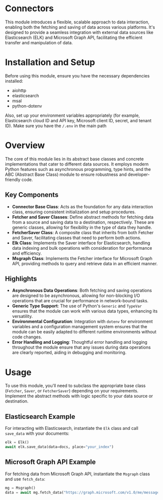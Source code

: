 # Connectors

This module introduces a flexible, scalable approach to data interaction, enabling both the fetching and saving of data across various platforms. It's designed to provide a seamless integration with external data sources like Elasticsearch (ELK) and Microsoft Graph API, facilitating the efficient transfer and manipulation of data.

# Installation and Setup

Before using this module, ensure you have the necessary dependencies installed:

- aiohttp
- elasticsearch
- msal
- python-dotenv

Also, set up your environment variables appropriately (for example, Elasticsearch cloud ID and API key, Microsoft client ID, secret, and tenant ID). Make sure you have the `/.env` in the main path

# Overview

The core of this module lies in its abstract base classes and concrete implementations that cater to different data sources. It employs modern Python features such as asynchronous programming, type hints, and the ABC (Abstract Base Class) module to ensure robustness and developer-friendly code.

## Key Components

- **Connector Base Class**: Acts as the foundation for any data interaction class, ensuring consistent initialization and setup procedures.
- **Fetcher and Saver Classes**: Define abstract methods for fetching data from a source and saving data to a destination, respectively. These are generic classes, allowing for flexibility in the type of data they handle.
- **FetcherSaver Class**: A composite class that inherits from both Fetcher and Saver, facilitating classes that need to perform both actions.
- **Elk Class**: Implements the Saver interface for Elasticsearch, handling data indexing and bulk operations with consideration for performance and efficiency.
- **Msgraph Class**: Implements the Fetcher interface for Microsoft Graph API, providing methods to query and retrieve data in an efficient manner.

## Highlights

- **Asynchronous Data Operations**: Both fetching and saving operations are designed to be asynchronous, allowing for non-blocking I/O operations that are crucial for performance in network-bound tasks.
- **Generic Type Support**: The use of Python's `Generic` and `TypeVar` ensures that the module can work with various data types, enhancing its versatility.
- **Environmental Configuration**: Integration with `dotenv` for environment variables and a configuration management system ensures that the module can be easily adapted to different runtime environments without code changes.
- **Error Handling and Logging**: Thoughtful error handling and logging throughout the module ensure that any issues during data operations are clearly reported, aiding in debugging and monitoring.

# Usage

To use this module, you'll need to subclass the appropriate base class (`Fetcher`, `Saver`, or `FetcherSaver`) depending on your requirements. Implement the abstract methods with logic specific to your data source or destination.

## Elasticsearch Example

For interacting with Elasticsearch, instantiate the `Elk` class and call `save_data` with your documents:

```python
elk = Elk()
await elk.save_data(data=docs, place="your_index")
```

## Microsoft Graph API Example

For fetching data from Microsoft Graph API, instantiate the `Msgraph` class and use `fetch_data`:

```python
mg = Msgraph()
data = await mg.fetch_data("https://graph.microsoft.com/v1.0/me/messages")
```